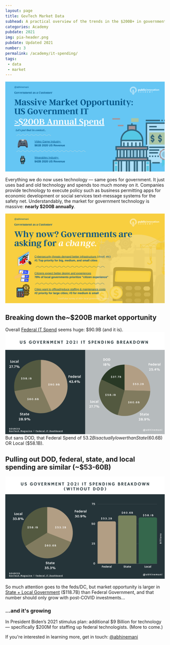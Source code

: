 ```yaml
---
layout: page
title: GovTech Market Data
subhead: A practical overview of the trends in the $200B+ in government IT spending
categories: Academy
pubdate: 2021
img: pia-header.png
pubdate: Updated 2021
number: 3
permalink: /academy/it-spending/
tags: 
 - data
 - market
---
```

![2021 US Government IT Spending Overview](/img/gt-market-overview.png)

Everything we do now uses technology — same goes for government. It just uses bad and old technology and spends too much money on it. Companies provide technology to execute policy such as business permitting apps for economic development or social services text-message systems for the safety net. Understandably, the market for government technology is massive: **nearly $200B annually**. 

![2021 US Government IT Spending Overview](/img/gt-market-trends.png)

## Breaking down the~$200B market opportunity
Overall [Federal IT Spend](https://itdashboard.gov/drupal/summary/000) seems huge: $90.9B (and it is). 
![2021 US Government IT Spending Overview](/img/it-spend-1.png)
But sans DOD, that Federal Spend of $53.2B is actually lower than State ($60.6B) OR Local ($58.1B).

## Pulling out DOD, federal, state, and local spending are similar (~$53-60B)
![2021 US Government IT Spending Overview - Without DOD](/img/it-spend-2.png)

So much attention goes to the feds/DC, but market opportunity is larger in [State + Local Government](https://www.govtech.com/navigator/data/2019-state-and-local-annual-it-spending.html) ($118.7B) than Federal Government, and that number should only grow with post-COVID investments... 

### ...and it's growing
In President Biden’s 2021 stimulus plan: additional $9 Billion for technology — specifically $200M for staffing up federal technologists. (More to come.)

If you're interested in learning more, get in touch: <a href="https://twitter.com/@abhinemani" target="_blank">@abhinemani</a>
